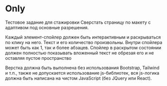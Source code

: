 # Only
Тестовое задание для стажировки
Сверстать страницу по макету с адаптивом под основные разрешения. 

Каждый элемент-спойлер должен быть интерактивным и раскрываться по клику на него. Текст и его количество произвольны. Внутри спойлера может быть как 1, так и более абзацев. Спойлер в раскрытом состоянии должен полностью показывать вложенный текст не обрезая его и не оставляя пустое пространство

Верстка должна быть выполнена без использования Bootstrap, Tailwind и т.п., также не допускается использование js-библиотек, вся js-логика должна быть написана на чистом JavaScript (без JQuery или React). 